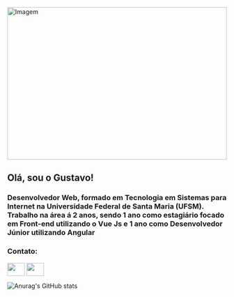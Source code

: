 <img height="350px" width="100%" src="https://c4.wallpaperflare.com/wallpaper/811/204/975/minimalism-code-wallpaper-preview.jpg" alt="Imagem" />

<h2>Olá, sou o Gustavo!</h2>
<h3>Desenvolvedor Web, formado em Tecnologia em Sistemas para Internet na Universidade Federal de Santa Maria (UFSM). Trabalho na área á 2 anos, sendo 1 ano como estagiário focado em Front-end utilizando o Vue Js e 1 ano como Desenvolvedor Júnior utilizando Angular</h3>
<h3 align="left">Contato:</h3>
<p align="left">
<a href="https://www.linkedin.com/in/gustavo-de-souza-de-lima-084024b4/" target="blank"><img align="center" src="https://image.flaticon.com/icons/png/512/91/91935.png" alt="" height="30" width="40" /></a>
<a href="https://www.instagram.com/_gustavodsouza/" target="blank"><img align="center" src="https://www.pngrepo.com/png/131680/512/instagram.png" alt="" height="30" width="40" /></a>
</p>

![Anurag's GitHub stats](https://github-readme-stats.vercel.app/api?username=GustavodSouza&show_icons=true&theme=radical)

